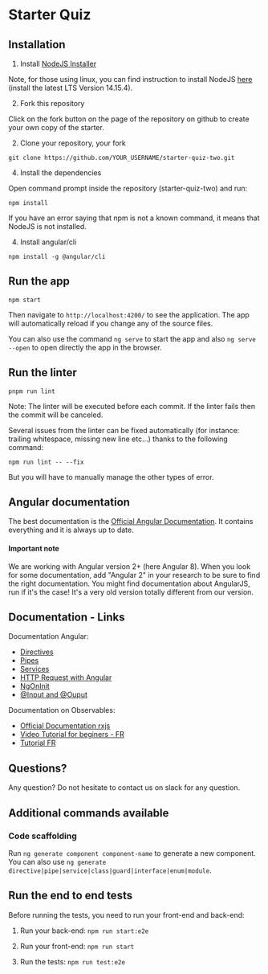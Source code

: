# Starter Quiz

## Installation

1) Install [NodeJS Installer](https://nodejs.org/en/download/)

Note, for those using linux, you can find instruction to install NodeJS [here](https://github.com/nodesource/distributions/blob/master/README.md#debinstall) (install the latest LTS Version 14.15.4).

2) Fork this repository

Click on the fork button on the page of the repository on github to create your own copy of the starter.

2) Clone your repository, your fork

```
git clone https://github.com/YOUR_USERNAME/starter-quiz-two.git
```

4) Install the dependencies

Open command prompt inside the repository (starter-quiz-two) and run: 

```
npm install
```

If you have an error saying that npm is not a known command, it means that NodeJS is not installed. 

4) Install angular/cli

```
npm install -g @angular/cli
```

## Run the app

```
npm start
```
Then navigate to `http://localhost:4200/` to see the application. The app will automatically reload if you change any of the source files.

You can also use the command `ng serve` to start the app and also `ng serve --open` to open directly the app in the browser.

## Run the linter

```
pnpm run lint
```

Note: The linter will be executed before each commit. If the linter fails then the commit will be canceled.

Several issues from the linter can be fixed automatically (for instance: trailing whitespace, missing new line etc...) thanks to the following command:
```
npm run lint -- --fix
```
But you will have to manually manage the other types of error.

## Angular documentation

The best documentation is the [Official Angular Documentation](https://angular.io/docs). 
It contains everything and it is always up to date.

#### Important note 
We are working with Angular version 2+ (here Angular 8). When you look for some documentation, add "Angular 2" in your 
research to be sure to find the right documentation. You might find documentation about AngularJS, run if it's the case! 
It's a very old version totally different from our version.

## Documentation - Links

Documentation Angular: 

- [Directives](https://angular.io/docs/ts/latest/guide/attribute-directives.html)
- [Pipes](https://angular.io/docs/ts/latest/guide/pipes.html)
- [Services](https://angular.io/docs/ts/latest/tutorial/toh-pt4.html)
- [HTTP Request with Angular](https://angular.io/docs/ts/latest/guide/server-communication.html)
- [NgOnInit](https://angular.io/docs/ts/latest/tutorial/toh-pt4.html#the-ngoninit-lifecycle-hook)
- [@Input and @Ouput](https://angular.io/docs/ts/latest/cookbook/component-communication.html)

Documentation on Observables:

- [Official Documentation rxjs](http://reactivex.io/rxjs/class/es6/Observable.js~Observable.html)
- [Video Tutorial for beginers - FR](http://www.meanjs.fr/rxjs-tutoriel-1-creer-un-observable/)
- [Tutorial FR](http://home.heeere.com/tech-intro-programmation-reactive.html)

## Questions?

Any question? Do not hesitate to contact us on slack for any question. 

## Additional commands available

### Code scaffolding

Run `ng generate component component-name` to generate a new component. You can also use `ng generate directive|pipe|service|class|guard|interface|enum|module`.

## Run the end to end tests

Before running the tests, you need to run your front-end and back-end:

1) Run your back-end: `npm run start:e2e`

2) Run your front-end: `npm run start`

3) Run the tests:  `npm run test:e2e`
